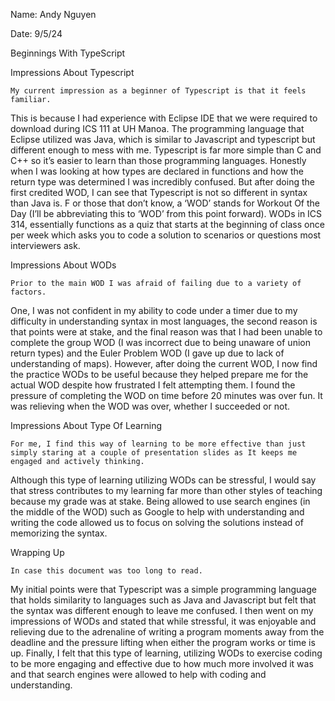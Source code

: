 Name: Andy Nguyen

Date: 9/5/24


Beginnings With TypeScript

Impressions About Typescript

	My current impression as a beginner of Typescript is that it feels familiar. 
 This is because I had experience with Eclipse IDE that we were required to download during ICS 111 at UH Manoa. 
 The programming language that Eclipse utilized was Java, which is similar to Javascript and typescript but different enough to mess with me. 
 Typescript is far more simple than C and C++ so it’s easier to learn than those programming languages. 
 Honestly when I was looking at how types are declared in functions and how the return type was determined I was incredibly confused. 
 But after doing the first credited WOD, I can see that Typescript is not so different in syntax than Java is. F
 or those that don’t know, a ‘WOD’ stands for Workout Of the Day (I’ll be abbreviating this to ‘WOD’ from this point forward). 
 WODs in ICS 314, essentially functions as a quiz that starts at the beginning of class once per week which asks you to code a solution to scenarios or questions most interviewers ask.  


Impressions About WODs

	Prior to the main WOD I was afraid of failing due to a variety of factors. 
 One, I was not confident in my ability to code under a timer due to my difficulty in understanding syntax in most languages, the second reason is that points were at stake, and the final reason was that I had been unable to complete the group WOD (I was incorrect due to being unaware of union return types) and the Euler Problem WOD (I gave up due to lack of understanding of maps). 
 However, after doing the current WOD, I now find the practice WODs to be useful because they helped prepare me for the actual WOD despite how frustrated I felt attempting them. 
 I found the pressure of completing the WOD on time before 20 minutes was over fun. 
 It was relieving when the WOD was over, whether I succeeded or not.


Impressions About Type Of Learning

	For me, I find this way of learning to be more effective than just simply staring at a couple of presentation slides as It keeps me engaged and actively thinking. 
 Although this type of learning utilizing WODs can be stressful, I would say that stress contributes to my learning far more than other styles of teaching because my grade was at stake. 
 Being allowed to use search engines (in the middle of the WOD) such as Google to help with understanding and writing the code allowed us to focus on solving the solutions instead of memorizing the syntax. 


Wrapping Up

	In case this document was too long to read. 
 My initial points were that Typescript was a simple programming language that holds similarity to languages such as Java and Javascript but felt that the syntax was different enough to leave me confused. 
 I then went on my impressions of WODs and stated that while stressful, it was enjoyable and relieving due to the adrenaline of writing a program moments away from the deadline and the pressure lifting when either the program works or time is up. 
 Finally, I felt that this type of learning, utilizing WODs to exercise coding to be more engaging and effective due to how much more involved it was and that search engines were allowed to help with coding and understanding.
